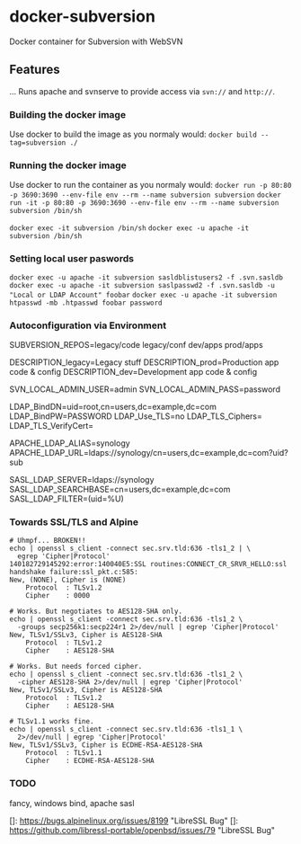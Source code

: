 # docker-subversion
Docker container for Subversion with WebSVN

## Features
...
Runs apache and svnserve to provide access via `svn://` and `http://`.

### Building the docker image
Use docker to build the image as you normaly would:
`docker build --tag=subversion ./`

### Running the docker image
Use docker to run the container as you normaly would:
`docker run -p 80:80 -p 3690:3690 --env-file env --rm --name subversion subversion`
`docker run -it -p 80:80 -p 3690:3690 --env-file env --rm --name subversion subversion /bin/sh`

`docker exec -it subversion /bin/sh`
`docker exec -u apache -it subversion /bin/sh`

### Setting local user paswords
`docker exec -u apache -it subversion sasldblistusers2 -f .svn.sasldb`
`docker exec -u apache -it subversion saslpasswd2 -f .svn.sasldb -u "Local or LDAP Account" foobar`
`docker exec -u apache -it subversion htpasswd -mb .htpasswd foobar password`

### Autoconfiguration via Environment
SUBVERSION_REPOS=legacy/code legacy/conf dev/apps prod/apps

DESCRIPTION_legacy=Legacy stuff
DESCRIPTION_prod=Production app code & config
DESCRIPTION_dev=Development app code & config

SVN_LOCAL_ADMIN_USER=admin
SVN_LOCAL_ADMIN_PASS=password

LDAP_BindDN=uid=root,cn=users,dc=example,dc=com
LDAP_BindPW=PASSWORD
LDAP_Use_TLS=no
LDAP_TLS_Ciphers=
LDAP_TLS_VerifyCert=

APACHE_LDAP_ALIAS=synology
APACHE_LDAP_URL=ldaps://synology/cn=users,dc=example,dc=com?uid?sub

SASL_LDAP_SERVER=ldaps://synology
SASL_LDAP_SEARCHBASE=cn=users,dc=example,dc=com
SASL_LDAP_FILTER=(uid=%U)

### Towards SSL/TLS and Alpine


```
# Uhmpf... BROKEN!!
echo | openssl s_client -connect sec.srv.tld:636 -tls1_2 | \
  egrep 'Cipher|Protocol'
140182729145292:error:140040E5:SSL routines:CONNECT_CR_SRVR_HELLO:ssl handshake failure:ssl_pkt.c:585:
New, (NONE), Cipher is (NONE)
    Protocol  : TLSv1.2
    Cipher    : 0000

# Works. But negotiates to AES128-SHA only.
echo | openssl s_client -connect sec.srv.tld:636 -tls1_2 \
  -groups secp256k1:secp224r1 2>/dev/null | egrep 'Cipher|Protocol'
New, TLSv1/SSLv3, Cipher is AES128-SHA
    Protocol  : TLSv1.2
    Cipher    : AES128-SHA

# Works. But needs forced cipher.
echo | openssl s_client -connect sec.srv.tld:636 -tls1_2 \
  -cipher AES128-SHA 2>/dev/null | egrep 'Cipher|Protocol'
New, TLSv1/SSLv3, Cipher is AES128-SHA
    Protocol  : TLSv1.2
    Cipher    : AES128-SHA

# TLSv1.1 works fine.
echo | openssl s_client -connect sec.srv.tld:636 -tls1_1 \
  2>/dev/null | egrep 'Cipher|Protocol'
New, TLSv1/SSLv3, Cipher is ECDHE-RSA-AES128-SHA
    Protocol  : TLSv1.1
    Cipher    : ECDHE-RSA-AES128-SHA
```

### TODO

fancy, windows bind, apache sasl




[]: https://bugs.alpinelinux.org/issues/8199 "LibreSSL Bug"
[]: https://github.com/libressl-portable/openbsd/issues/79 "LibreSSL Bug"
